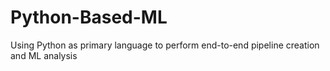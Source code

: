 # Python-Based-ML
Using Python as primary language to perform end-to-end pipeline creation and ML analysis
